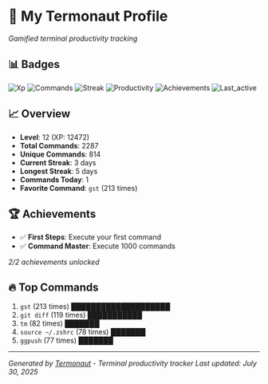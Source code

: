 # 🚀 My Termonaut Profile

*Gamified terminal productivity tracking*

## 📊 Badges

![Xp](https://img.shields.io/badge/XP-Level+12+%2812472%2F16900%29-blue?style=flat-square&logo=terminal&logoColor=white) ![Commands](https://img.shields.io/badge/Commands-2287-blue?style=flat-square&logo=terminal&logoColor=white) ![Streak](https://img.shields.io/badge/Streak-3+days-green?style=flat-square&logo=terminal&logoColor=white) ![Productivity](https://img.shields.io/badge/Productivity-80.0%25-green?style=flat-square&logo=terminal&logoColor=white) ![Achievements](https://img.shields.io/badge/Achievements-5%2F10-blue?style=flat-square&logo=terminal&logoColor=white) ![Last_active](https://img.shields.io/badge/Last+Active-1h+ago-green?style=flat-square&logo=terminal&logoColor=white) 

## 📈 Overview

- **Level**: 12 (XP: 12472)
- **Total Commands**: 2287
- **Unique Commands**: 814
- **Current Streak**: 3 days
- **Longest Streak**: 5 days
- **Commands Today**: 1
- **Favorite Command**: `gst` (213 times)

## 🏆 Achievements

- ✅ **First Steps**: Execute your first command
- ✅ **Command Master**: Execute 1000 commands

*2/2 achievements unlocked*

## 🔥 Top Commands

1. `gst` (213 times) ████████████████████
2. `git diff` (119 times) ███████████
3. `tm` (82 times) ███████
4. `source ~/.zshrc` (78 times) ███████
5. `ggpush` (77 times) ███████

---

*Generated by [Termonaut](https://github.com/oiahoon/termonaut) - Terminal productivity tracker*
*Last updated: July 30, 2025*
